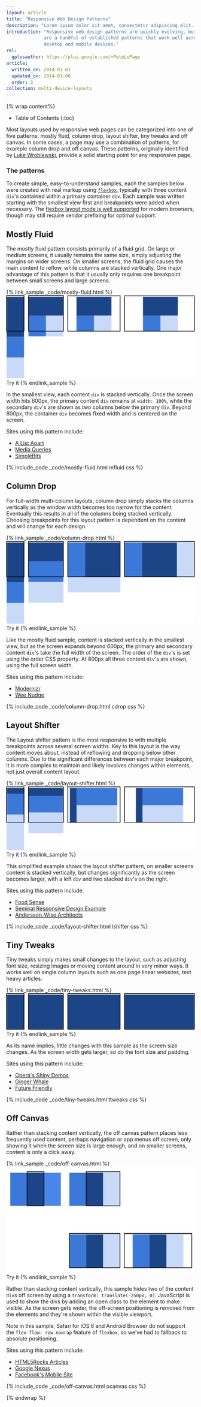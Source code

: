 ```yaml
---
layout: article
title: "Responsive Web Design Patterns"
description: "Lorem ipsum dolor sit amet, consectetur adipiscing elit. Aenean eros dolor, pharetra eu tincidunt et, sagittis et mi."
introduction: "Responsive web design patterns are quickly evolving, but there
              are a handful of established patterns that work well across the
              desktop and mobile devices."
rel:
  gplusauthor: https://plus.google.com/+PeteLePage
article:
  written_on: 2014-01-01
  updated_on: 2014-01-06
  order: 2
collection: multi-device-layouts
---
```


{% wrap content%}

* Table of Contents
{:toc}

Most layouts used by responsive web pages can be categorized into one of five
patterns: mostly fluid, column drop, layout shifter, tiny tweaks and off canvas.
In some cases, a page may use a combination of patterns, for example column drop
and off canvas.  These patterns, originally identified by [Luke
Wroblewski](http://www.lukew.com/ff/entry.asp?1514), provide a solid starting
point for any responsive page.

### The patterns

To create simple, easy-to-understand samples, each the samples
below were created with real markup using
[`flexbox`](https://developer.mozilla.org/en-US/docs/Web/Guide/CSS/Flexible_boxes),
typically with three content `div`'s contained within a primary container `div`.
 Each sample was written starting with the smallest view first and breakpoints
were added when necessary.  The [flexbox layout mode is well
supported](http://caniuse.com/#search=flexbox) for modern browsers, though may
still require vendor prefixing for optimal support.

## Mostly Fluid

The mostly fluid pattern consists primarily of a fluid grid.  On large or medium
screens, it usually remains the same size, simply adjusting the margins on wider
screens.  On smaller screens, the fluid grid causes the main content to reflow,
while columns are stacked vertically.  One major advantage of this pattern is
that it usually only requires one breakpoint between small screens and large
screens.

{% link_sample _code/mostly-fluid.html %}
  <img src="imgs/mostly-fluid.svg" />
  Try it
{% endlink_sample %}

In the smallest view, each content `div` is stacked vertically.  Once the screen
width hits 600px, the primary content `div` remains at `width: 100%`, while the
secondary `div`'s are shown as two columns below the primary `div`.  Beyond
800px, the container `div` becomes fixed width and is centered on the screen.

Sites using this pattern include:

 * [A List Apart](http://mediaqueri.es/ala/)
 * [Media Queries](http://mediaqueri.es/)
 * [SimpleBits](http://simplebits.com/)


{% include_code _code/mostly-fluid.html mfluid css %}

## Column Drop

For full-width multi-column layouts, column drop simply stacks the columns
vertically as the window width becomes too narrow for the content.  Eventually
this results in all of the columns being stacked vertically.  Choosing
breakpoints for this layout pattern is dependent on the content and will change
for each design.

{% link_sample _code/column-drop.html %}
  <img src="imgs/column-drop.svg" />
  Try it
{% endlink_sample %}


Like the mostly fluid sample, content is stacked vertically in the smallest
view, but as the screen expands beyond 600px, the primary and secondary content
`div`'s take the full width of the screen.  The order of the `div`'s is set using
the order CSS property.  At 800px all three content `div`'s are shown, using the
full screen width.

Sites using this pattern include:

 * [Modernizr](http://modernizr.com/)
 * [Wee Nudge](http://weenudge.com/)

{% include_code _code/column-drop.html cdrop css %}

## Layout Shifter

The Layout shifter pattern is the most responsive to with multiple breakpoints
across several screen widths.  Key to this layout is the way content moves
about, instead of reflowing and dropping below other columns.  Due to the
significant differences between each major breakpoint, it is more complex to
maintain and likely involves changes within elements, not just overall content
layout.

{% link_sample _code/layout-shifter.html %}
  <img src="imgs/layout-shifter.svg" />
  Try it
{% endlink_sample %}

This simplified example shows the layout shifter pattern, on smaller screens
content is stacked vertically, but changes significantly as the screen becomes
larger, with a left `div` and two stacked `div`'s on the right.

Sites using this pattern include:

 * [Food Sense](http://foodsense.is/)
 * [Seminal Responsive Design
  Example](http://alistapart.com/d/responsive-web-design/ex/ex-site-FINAL.html)
 * [Andersson-Wise Architects](http://www.anderssonwise.com/)

{% include_code _code/layout-shifter.html lshifter css %}

## Tiny Tweaks

Tiny tweaks simply makes small changes to the layout, such as adjusting font
size, resizing images or moving content around in very minor ways.  It works
well on single column layouts such as one page linear websites, text heavy
articles.

{% link_sample _code/tiny-tweaks.html %}
  <img src="imgs/tiny-tweaks.svg" />
  Try it
{% endlink_sample %}


As its name implies, little changes with this sample as the screen size changes.
As the screen width gets larger, so do the font size and padding.


Sites using this pattern include:

 * [Opera's Shiny Demos](http://shinydemos.com/)
 * [Ginger Whale](http://gingerwhale.com/)
 * [Future Friendly](http://futurefriendlyweb.com/)

{% include_code _code/tiny-tweaks.html ttweaks css %}

## Off Canvas

Rather than stacking content vertically, the off canvas pattern places less
frequently used content, perhaps navigation or app menus off screen, only
showing it when the screen size is large enough, and on smaller screens, content
is only a click away.

{% link_sample _code/off-canvas.html %}
  <img src="imgs/off-canvas.svg" />
  Try it
{% endlink_sample %}

Rather than stacking content vertically, this sample hides two of the content
`div`s off screen by using a `transform: translate(-250px, 0)`.  JavaScript is used
to show the divs by adding an open class to the element to make visible.  As the
screen gets wider, the off-screen positioning is removed from the elements and
they're shown within the visible viewport.

Note in this sample, Safari for iOS 6 and Android Browser do not support the
`flex-flow: row nowrap` feature of `flexbox`, so we’ve had to fallback to
absolute positioning.

Sites using this pattern include:

 * [HTML5Rocks
  Articles](http://www.html5rocks.com/en/tutorials/developertools/async-call-stack/)
 * [Google Nexus](http://www.google.com/nexus/)
 * [Facebook's Mobile Site](https://m.facebook.com/)

{% include_code _code/off-canvas.html ocanvas css %}

{% endwrap %}

